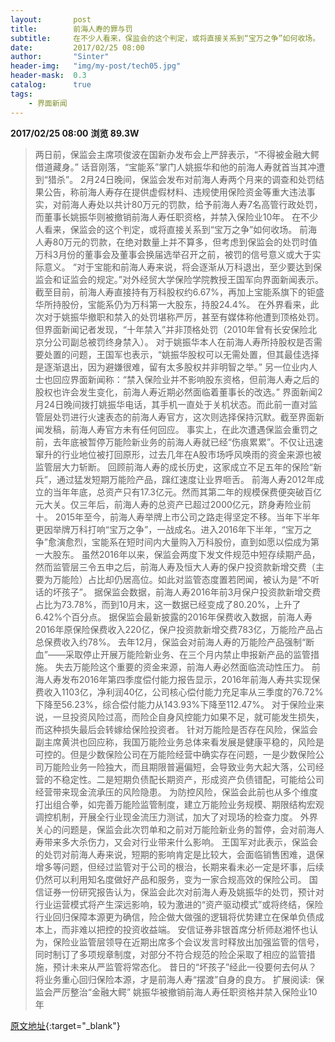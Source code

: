 ```yaml
---
layout:       post
title:        前海人寿的罪与罚
subtitle:     在不少人看来，保监会的这个判定，或将直接关系到“宝万之争”如何收场。
date:         2017/02/25 08:00
author:       "Sinter"
header-img:   "img/my-post/tech05.jpg"
header-mask:  0.3
catalog:      true
tags:
    - 界面新闻
---
```


**2017/02/25 08:00**  **浏览 89.3W**

> 两日前，保监会主席项俊波在国新办发布会上严辞表示，“不得被金融大鳄借道藏身。” 话音刚落，“宝能系”掌门人姚振华和他的前海人寿就首当其冲遭到“猎杀”。
2月24日晚间，保监会发布对前海人寿两个月来的调查和处罚结果公告，称前海人寿存在提供虚假材料、违规使用保险资金等重大违法事实，对前海人寿处以共计80万元的罚款，给予前海人寿7名高管行政处罚，而董事长姚振华则被撤销前海人寿任职资格，并禁入保险业10年。
在不少人看来，保监会的这个判定，或将直接关系到“宝万之争”如何收场。
前海人寿80万元的罚款，在绝对数量上并不算多，但考虑到保监会的处罚时值万科3月份的董事会及董事会换届选举召开之前，被罚的信号意义或大于实际意义。
“对于宝能和前海人寿来说，将会逐渐从万科退出，至少要达到保监会和证监会的规定。”对外经贸大学保险学院教授王国军向界面新闻表示。
截至目前，前海人寿直接持有万科股权约6.67%，再加上宝能系旗下的钜盛华所持股份，宝能系仍为万科第一大股东，持股24.4%。
在外界看来，此次对于姚振华撤职和禁入的处罚堪称严厉，甚至有媒体称他遭到顶格处罚。但界面新闻记者发现，“十年禁入”并非顶格处罚（2010年曾有长安保险北京分公司副总被罚终身禁入）。
对于姚振华本人在前海人寿所持股权是否需要处置的问题，王国军也表示，“姚振华股权可以无需处置，但其最佳选择是逐渐退出，因为避嫌很难，留有太多股权并非明智之举。”
另一位业内人士也回应界面新闻称：“禁入保险业并不影响股东资格，但前海人寿之后的股权也许会发生变化，前海人寿近期必然面临着董事长的改选。”
界面新闻2月24日晚间拨打姚振华电话，其手机一直处于关机状态。而此前一直对监管层处罚进行火速表态的前海人寿官方，这次则选择保持沉默。截至界面新闻发稿，前海人寿官方未有任何回应。
事实上，在此次遭遇保监会重罚之前，去年底被暂停万能险新业务的前海人寿就已经“伤痕累累”。不仅让迅速窜升的行业地位被打回原形，过去几年在A股市场呼风唤雨的资金来源也被监管层大力斩断。
回顾前海人寿的成长历史，这家成立不足五年的保险“新兵”，通过猛发短期万能险产品，蹿红速度让业界咂舌。
前海人寿2012年成立的当年年底，总资产只有17.3亿元。然而其第二年的规模保费便突破百亿元大关。仅三年后，前海人寿的总资产已超过2000亿元，跻身寿险业前十。
2015年至今，前海人寿举牌上市公司之路走得坚定不移。当年下半年更因举牌万科打响“宝万之争”，一战成名。进入2016年下半年，“宝万之争”愈演愈烈，宝能系在短时间内大量购入万科股份，直到如愿以偿成为第一大股东。
虽然2016年以来，保监会两度下发文件规范中短存续期产品，然而监管层三令五申之后，前海人寿及恒大人寿的保户投资款新增交费（主要为万能险）占比却仍居高位。如此对监管态度置若罔闻，被认为是“不听话的坏孩子”。
据保监会数据，前海人寿2016年前3月保户投资款新增交费占比为73.78%，而到10月末，这一数据已经变成了80.20%，上升了6.42%个百分点。 据保监会最新披露的2016年保费收入数据，前海人寿2016年原保险保费收入220亿，保户投资款新增交费783亿，万能险产品占总保费收入约78%。
去年12月，保监会对前海人寿的万能险产品强制“断血”——采取停止开展万能险新业务、在三个月内禁止申报新产品的监管措施。
失去万能险这个重要的资金来源，前海人寿必然面临流动性压力。
前海人寿发布2016年第四季度偿付能力报告显示，2016年前海人寿共实现保费收入1103亿，净利润40亿，公司核心偿付能力充足率从三季度的76.72%下降至56.23%，综合偿付能力从143.93%下降至112.47%。
对于保险业来说，一旦投资风险过高，而险企自身风控能力如果不足，就可能发生损失，而这种损失最后会转嫁给保险投资者。
针对万能险是否存在风险，保监会副主席黄洪也回应称，我国万能险业务总体来看发展是健康平稳的，风险是可控的。但是少数保险公司在万能险经营中确实存在问题，一是少数保险公司万能险业务一险独大，而且期限普遍偏短，会导致业务大起大落，公司经营的不稳定性。二是短期负债配长期资产，形成资产负债错配，可能给公司经营带来现金流承压的风险隐患。
为防控风险，保监会此前也从多个维度打出组合拳，如完善万能险监管制度，建立万能险业务规模、期限结构宏观调控机制，开展全行业现金流压力测试，加大了对现场的检查力度。
外界关心的问题是，保监会此次罚单和之前对万能险新业务的暂停，会对前海人寿带来多大杀伤力，又会对行业带来什么影响。
王国军对此表示，保监会的处罚对前海人寿来说，短期的影响肯定是比较大，会面临销售困难，退保增多等问题，但经过监管对于公司的根治，长期来看未必一定是坏事，后续仍然可以利用知名度做好产品和服务，变为一家合规高效的保险公司。
国信证券一份研究报告认为，保监会此次对前海人寿及姚振华的处罚，预计对行业运营模式将产生深远影响，较为激进的“资产驱动模式”或将终结，保险行业回归保障本源更为确信，险企做大做强的逻辑将优势建立在保单负债成本上，而非难以把控的投资收益端。
安信证券非银首席分析师赵湘怀也认为，保险业监管层领导在近期出席多个会议发言时释放出加强监管的信号，同时制订了多项规章制度，对部分不符合规范的险企采取了相应的监管措施，预计未来从严监管将常态化。
昔日的“坏孩子”经此一役要何去何从？将业务重心回归保险本源，才是前海人寿“摆渡”自身的良方。
扩展阅读: 
保监会严厉整治“金融大鳄” 姚振华被撤销前海人寿任职资格并禁入保险业10年


[原文地址](http://www.jiemian.com/article/1134491.html){:target="_blank"}



